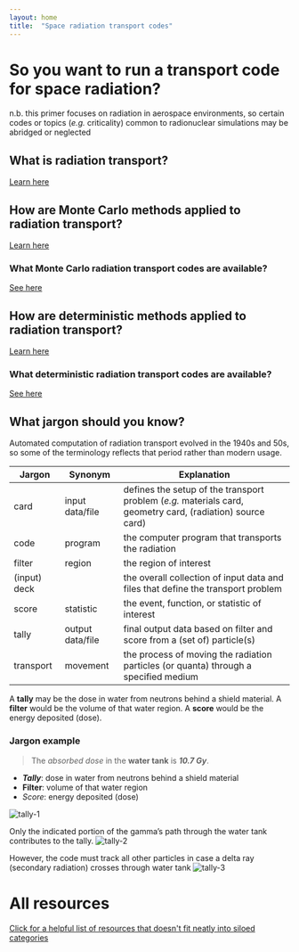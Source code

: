 ```yaml
---
layout: home
title:  "Space radiation transport codes"
---
```


# So you want to run a transport code for space radiation?
n.b. this primer focuses on radiation in aerospace environments, so certain codes or topics (_e.g._ criticality) common to radionuclear simulations may be abridged or neglected

## What is radiation transport?
[Learn here](./transport.html)

## How are Monte Carlo methods applied to radiation transport?
[Learn here](./montecarlo/explainer.html)

### What Monte Carlo radiation transport codes are available?
[See here](./montecarlo/codes.html)

## How are deterministic methods applied to radiation transport?
[Learn here](./deterministic/explainer.html)

### What deterministic radiation transport codes are available?
[See here](./deterministic/codes.html)

## What jargon should you know?
Automated computation of radiation transport evolved in the 1940s and 50s, so some of the terminology reflects that period rather than modern usage.

| Jargon | Synonym | Explanation |
| ------ | ------- | ----------- |
| card | input data/file | defines the setup of the transport problem (*e.g.* materials card, geometry card, (radiation) source card)
| code | program | the computer program that transports the radiation |
| filter | region | the region of interest |
| (input) deck | | the overall collection of input data and files that define the transport problem |
| score | statistic | the event, function, or statistic of interest |
| tally | output data/file | final output data based on filter and score from a (set of) particle(s) |
| transport | movement | the process of moving the radiation particles (or quanta) through a specified medium |

A **tally** may be the dose in water from neutrons behind a shield material.
A **filter** would be the volume of that water region.
A **score** would be the energy deposited (dose).

### Jargon example
> The *absorbed dose* in the **water tank** is ***10.7 Gy***.
+ ***Tally***: dose in water from neutrons behind a shield material
+ **Filter**: volume of that water region
+ *Score*: energy deposited (dose)


![tally-1](https://user-images.githubusercontent.com/78624429/152056666-e0407e1f-c786-4833-a78f-2a8a27d25e5c.svg)

Only the indicated portion of the gamma’s path through the water tank contributes to the tally.
![tally-2](https://user-images.githubusercontent.com/78624429/152056672-2df5e09b-d774-45f1-9bba-7ef43f838613.svg)

However, the code must track all other particles in case a delta ray (secondary radiation) crosses through water tank
![tally-3](https://user-images.githubusercontent.com/78624429/152056677-1ed2d261-95c3-499f-8561-faccd69b2ec7.svg)


# All resources
[Click for a helpful list of resources that doesn't fit neatly into siloed categories](./collated.html)
